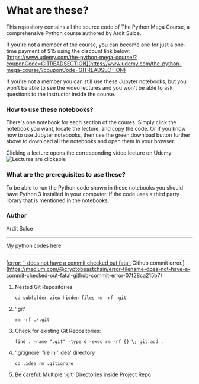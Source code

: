 # What are these?

This repository contains all the source code of The Python Mega Course, a comprehensive Python course authored by Ardit Sulce. 

If you're not a member of the course, you can become one for just a one-time payment of $15 using the discount link below: [https://www.udemy.com/the-python-mega-course/?couponCode=GITREADSECTION](https://www.udemy.com/the-python-mega-course/?couponCode=GITREADSECTION)

If you're not a member you can still use these Jupyter notebooks, but you won't be able to see the video lectures and you won't be able to ask questions to the instructor inside the course.

### How to use these notebooks?

There's one notebook for each section of the coures. Simply click the notebook you want, locate the lecture, and copy the code. Or if you know how to use Jupyter notebooks, then use the green download button further above to download all the notebooks and open them in your browser.

Clicking a lecture opens the corresponding video lecture on Udemy:
![Lectures are clickable](data/lecture_link_demo.gif)

### What are the prerequisites to use these?

To be able to run the Python code shown in these notebooks you should have Python 3 installed in your computer. If the code uses a third party library that is mentioned in the notebooks.

### Author
Ardit Sulce



---

My python codes here

---



[[error: ‘’ does not have a commit checked out fatal:](https://stackoverflow.com/questions/56873278/how-to-fix-error-filename-does-not-have-a-commit-checked-out-fatal-adding) Github commit error.](https://medium.com/@cryptobeastchain/error-filename-does-not-have-a-commit-checked-out-fatal-github-commit-error-07f28ca215b7)

1. Nested Git Repositories

   `cd subfolder view hidden files rm -rf .git`

2. '.git'

   `rm -rf ./.git`

3. Check for existing Git Repositories:

   `find . -name ".git" -type d -exec rm -rf {} \; git add .`

4. '.gitignore' file in '.idea' directory

   `cd .idea rm .gitignore`

5. Be careful: Multiple '.git' Directories inside Project Repo
